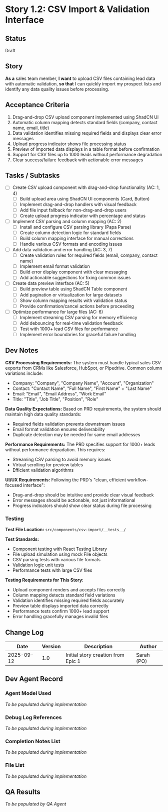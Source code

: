 # Story 1.2: CSV Import & Validation Interface

## Status
Draft

## Story

**As a** sales team member,
**I want** to upload CSV files containing lead data with automatic validation,
**so that** I can quickly import my prospect lists and identify any data quality issues before processing.

## Acceptance Criteria

1. Drag-and-drop CSV upload component implemented using ShadCN UI
2. Automatic column mapping detects standard fields (company, contact name, email, title)
3. Data validation identifies missing required fields and displays clear error messages
4. Upload progress indicator shows file processing status
5. Preview of imported data displays in a table format before confirmation
6. Support for CSV files up to 1000 leads without performance degradation
7. Clear success/failure feedback with actionable error messages

## Tasks / Subtasks

- [ ] Create CSV upload component with drag-and-drop functionality (AC: 1, 4)
  - [ ] Build upload area using ShadCN UI components (Card, Button)
  - [ ] Implement drag-and-drop handlers with visual feedback
  - [ ] Add file input fallback for non-drag-and-drop users
  - [ ] Create upload progress indicator with percentage and status

- [ ] Implement CSV parsing and column mapping (AC: 2)
  - [ ] Install and configure CSV parsing library (Papa Parse)
  - [ ] Create column detection logic for standard fields
  - [ ] Build column mapping interface for manual corrections
  - [ ] Handle various CSV formats and encoding issues

- [ ] Add data validation and error handling (AC: 3, 7)
  - [ ] Create validation rules for required fields (email, company, contact name)
  - [ ] Implement email format validation
  - [ ] Build error display component with clear messaging
  - [ ] Add actionable suggestions for fixing common issues

- [ ] Create data preview interface (AC: 5)
  - [ ] Build preview table using ShadCN Table component
  - [ ] Add pagination or virtualization for large datasets
  - [ ] Show column mapping results with validation status
  - [ ] Provide confirmation/cancel actions before proceeding

- [ ] Optimize performance for large files (AC: 6)
  - [ ] Implement streaming CSV parsing for memory efficiency
  - [ ] Add debouncing for real-time validation feedback
  - [ ] Test with 1000+ lead CSV files for performance
  - [ ] Implement error boundaries for graceful failure handling

## Dev Notes

**CSV Processing Requirements:**
The system must handle typical sales CSV exports from CRMs like Salesforce, HubSpot, or Pipedrive. Common column variations include:
- Company: "Company", "Company Name", "Account", "Organization"
- Contact: "Contact Name", "Full Name", "First Name" + "Last Name"
- Email: "Email", "Email Address", "Work Email"
- Title: "Title", "Job Title", "Position", "Role"

**Data Quality Expectations:**
Based on PRD requirements, the system should maintain high data quality standards:
- Required fields validation prevents downstream issues
- Email format validation ensures deliverability
- Duplicate detection may be needed for same email addresses

**Performance Requirements:**
The PRD specifies support for 1000+ leads without performance degradation. This requires:
- Streaming CSV parsing to avoid memory issues
- Virtual scrolling for preview tables
- Efficient validation algorithms

**UI/UX Requirements:**
Following the PRD's "clean, efficient workflow-focused interface":
- Drag-and-drop should be intuitive and provide clear visual feedback
- Error messages should be actionable, not just informational
- Progress indicators should show clear status during file processing

### Testing

**Test File Location:** `src/components/csv-import/__tests__/`

**Test Standards:**
- Component testing with React Testing Library
- File upload simulation using mock File objects
- CSV parsing tests with various file formats
- Validation logic unit tests
- Performance tests with large CSV files

**Testing Requirements for This Story:**
- Upload component renders and accepts files correctly
- Column mapping detects standard field variations
- Validation identifies missing required fields accurately
- Preview table displays imported data correctly
- Performance tests confirm 1000+ lead support
- Error handling gracefully manages invalid files

## Change Log

| Date | Version | Description | Author |
|------|---------|-------------|---------|
| 2025-09-12 | 1.0 | Initial story creation from Epic 1 | Sarah (PO) |

## Dev Agent Record

### Agent Model Used
*To be populated during implementation*

### Debug Log References
*To be populated during implementation*

### Completion Notes List
*To be populated during implementation*

### File List
*To be populated during implementation*

## QA Results
*To be populated by QA Agent*